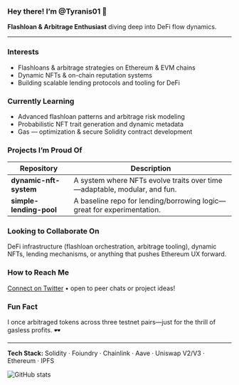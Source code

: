 ### Hey there! I’m @Tyranis01 👋
**Flashloan & Arbitrage Enthusiast** diving deep into DeFi flow dynamics.

---

###  Interests
- Flashloans & arbitrage strategies on Ethereum & EVM chains
- Dynamic NFTs & on-chain reputation systems
- Building scalable lending protocols and tooling for DeFi

###  Currently Learning
- Advanced flashloan patterns and arbitrage risk modeling
- Probabilistic NFT trait generation and dynamic metadata
- Gas — optimization & secure Solidity contract development

###  Projects I’m Proud Of

| Repository                        | Description                                                              |
|----------------------------------|--------------------------------------------------------------------------|
| **dynamic-nft-system**           | A system where NFTs evolve traits over time—adaptable, modular, and fun. |
| **simple-lending-pool**          | A baseline repo for lending/borrowing logic—great for experimentation.   |

###  Looking to Collaborate On
DeFi infrastructure (flashloan orchestration, arbitrage tooling), dynamic NFTs, lending mechanisms, or anything that pushes Ethereum UX forward.

###  How to Reach Me
[Connect on Twitter](https://x.com/FlashArbAI) • open to peer chats or project ideas!

###  Fun Fact
I once arbitraged tokens across three testnet pairs—just for the thrill of gasless profits. 🕶️

---

**Tech Stack:** Solidity · Foiundry · Chainlink · Aave · Uniswap V2/V3 · Ethereum · IPFS

<img align="left" src="https://github-readme-stats.vercel.app/api?username=flasharbai-intern&show_icons=true&theme=radical" alt="GitHub stats" />


